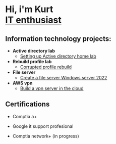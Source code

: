 <h1>Hi, i'm Kurt <br/><a href="https">IT enthusiast</a> 

<h2> Information technology projects:</h2>

- <b>Active directory lab</b>
  - [Setting up Active directory home lab](https://github.com/KurtRoepke/Active-Directory-Lab/blob/main/README.md)
- <b>Rebuild profile lab</b>
  - [Corrupted profile rebuild](https://github.com/KurtRoepke/Rebuild-profile/blob/main/README.md) 
- <b>File server</b>
  - [Create a file server Windows server 2022](https://github.com/KurtRoepke/File-Server-Setup/blob/main/README.md)
- <b>AWS vpn</b>
  - [Build a vpn server in the cloud](https://github.com/KurtRoepke/AWS-vpn-/blob/main/README.md)
<!--- <b>next repo</b>
  - [Package Delivery Application (Datastructures and Algorithms Demo)](https://github.com/joshmadakor1/Package-Delivery-Pathfinding-Algorithm)  -->

<h2>Certifications</h2>

- Comptia a+

- Google it support profesional

- Comptia network+  (in progress)
  

<!-- <h2>Connect with me:</h2>


[<img align="left" alt="JoshMadakor | LinkedIn" width="22px" src="https://cdn.jsdelivr.net/npm/simple-icons@v3/icons/linkedin.svg" />][linkedin]







Here are some ideas to get you started:

- 🔭 I’m currently working on ...
- 🌱 I’m currently learning ...
- 👯 I’m looking to collaborate on ...
- 🤔 I’m looking for help with ...
- 💬 Ask me about ...
- 📫 How to reach me: ...
- 😄 Pronouns: ...
- ⚡ Fun fact: ...
-->
